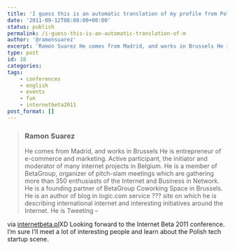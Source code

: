 ```yaml
---
title: 'I guess this is an automatic translation of my profile from Polish'
date: '2011-09-12T08:08:00+00:00'
status: publish
permalink: /i-guess-this-is-an-automatic-translation-of-m
author: '@ramonsuarez'
excerpt: 'Ramon Suarez He comes from Madrid, and works in Brussels He is entrepreneur of e-commerce and marketing. Active participant, the initiator and moderator of many internet projects in Belgium. He is a member of BetaGroup, organizer of pitch-slam mee...'
type: post
id: 18
categories:
tags:
    - conferences
    - english
    - events
    - fun
    - internetbeta2011
post_format: []
---
```

> ### Ramon Suarez
> 
> <div class="tresc">He comes from Madrid, and works in Brussels He is entrepreneur of e-commerce and marketing. Active participant, the initiator and moderator of many internet projects in Belgium. He is a member of BetaGroup, organizer of pitch-slam meetings which are gathering more than 350 enthusiasts of the Internet and Business in Network. He is a founding partner of BetaGroup Coworking Space in Brussels. He is an author of blog in logic.com service ??? site on which he is describing international internet and interesting initiatives around the Internet. He is Tweeting – <http://twitter.com/ramonsuarez>
> 
> 

via [internetbeta.pl](http://www.internetbeta.pl/en/speakers/)XD Looking forward to the Internet Beta 2011 conference. I’m sure I’ll meet a lot of interesting people and learn about the Polish tech startup scene.


